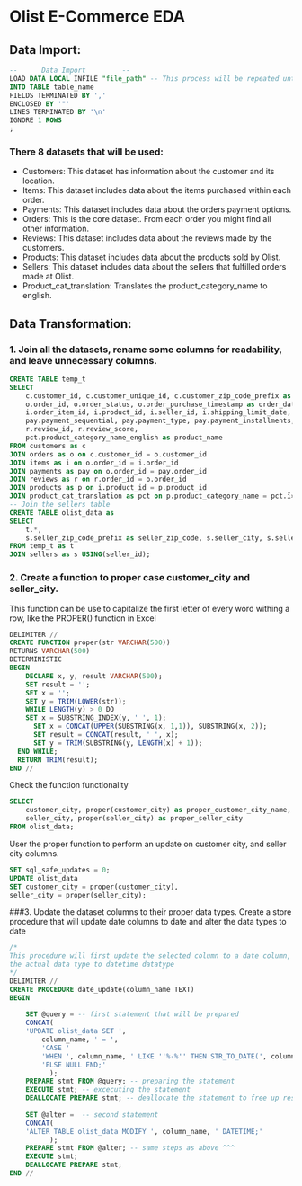 # Olist E-Commerce EDA

## Data Import:
```sql
-- 		Data Import			--
LOAD DATA LOCAL INFILE "file_path" -- This process will be repeated untill all the files are imported.
INTO TABLE table_name
FIELDS TERMINATED BY ','
ENCLOSED BY '"'
LINES TERMINATED BY '\n'
IGNORE 1 ROWS
;
```
### There 8 datasets that will be used:
- Customers: This dataset has information about the customer and its location.
- Items: This dataset includes data about the items purchased within each order.
- Payments: This dataset includes data about the orders payment options.
- Orders: This is the core dataset. From each order you might find all other information.
- Reviews: This dataset includes data about the reviews made by the customers.
- Products: This dataset includes data about the products sold by Olist.
- Sellers: This dataset includes data about the sellers that fulfilled orders made at Olist.
- Product_cat_translation: Translates the product_category_name to english.

## Data Transformation:
### 1. Join all the datasets, rename some columns for readability, and leave unnecessary columns.
```sql
CREATE TABLE temp_t
SELECT
    c.customer_id, c.customer_unique_id, c.customer_zip_code_prefix as customer_zip_code, c.customer_city, c.customer_state,
    o.order_id, o.order_status, o.order_purchase_timestamp as order_date, o.order_delivered_customer_date as delivered_date, o.order_estimated_delivery_date as estimated_delivery_date,
    i.order_item_id, i.product_id, i.seller_id, i.shipping_limit_date, i.price, i.freight_value,
    pay.payment_sequential, pay.payment_type, pay.payment_installments, pay.payment_value,
    r.review_id, r.review_score,
    pct.product_category_name_english as product_name
FROM customers as c
JOIN orders as o on c.customer_id = o.customer_id
JOIN items as i on o.order_id = i.order_id
JOIN payments as pay on o.order_id = pay.order_id
JOIN reviews as r on r.order_id = o.order_id
JOIN products as p on i.product_id = p.product_id
JOIN product_cat_translation as pct on p.product_category_name = pct.ï»¿product_category_name;
-- Join the sellers table
CREATE TABLE olist_data as
SELECT
    t.*,
    s.seller_zip_code_prefix as seller_zip_code, s.seller_city, s.seller_state
FROM temp_t as t
JOIN sellers as s USING(seller_id);
```
### 2. Create a function to proper case customer_city and seller_city.
This function can be use to capitalize the first letter of every word withing a row, like the PROPER() function in Excel
```sql
DELIMITER //
CREATE FUNCTION proper(str VARCHAR(500))
RETURNS VARCHAR(500)
DETERMINISTIC
BEGIN
	DECLARE x, y, result VARCHAR(500);
    SET result = '';
    SET x = '';
    SET y = TRIM(LOWER(str));
    WHILE LENGTH(y) > 0 DO
    SET x = SUBSTRING_INDEX(y, ' ', 1);
      SET x = CONCAT(UPPER(SUBSTRING(x, 1,1)), SUBSTRING(x, 2));
      SET result = CONCAT(result, ' ', x);
      SET y = TRIM(SUBSTRING(y, LENGTH(x) + 1));
  END WHILE;
  RETURN TRIM(result);
END //
```
Check the function functionality
```sql
SELECT
    customer_city, proper(customer_city) as proper_customer_city_name,
    seller_city, proper(seller_city) as proper_seller_city
FROM olist_data;
```
User the proper function to perform an update on customer city, and seller city columns.
```sql
SET sql_safe_updates = 0;
UPDATE olist_data
SET customer_city = proper(customer_city),
seller_city = proper(seller_city);
```
###3. Update the dataset columns to their proper data types.
Create a store procedure that will update date columns to date and alter the data types to date
```sql
/*
This procedure will first update the selected column to a date column, then will use the alter statement to change
the actual data type to datetime datatype
*/
DELIMITER //
CREATE PROCEDURE date_update(column_name TEXT)
BEGIN
    
    SET @query = -- first statement that will be prepared
    CONCAT(
    'UPDATE olist_data SET ',
        column_name, ' = ',
        'CASE '
        'WHEN ', column_name, ' LIKE ''%-%'' THEN STR_TO_DATE(', column_name, ', ''%Y-%m-%d %H:%i:%s'') ',
        'ELSE NULL END;'
          );
    PREPARE stmt FROM @query; -- preparing the statement
    EXECUTE stmt; -- excecuting the statement
    DEALLOCATE PREPARE stmt; -- deallocate the statement to free up resources
        
    SET @alter =  -- second statement
    CONCAT(
    'ALTER TABLE olist_data MODIFY ', column_name, ' DATETIME;'
          );
    PREPARE stmt FROM @alter; -- same steps as above ^^^
    EXECUTE stmt;
    DEALLOCATE PREPARE stmt;
END //
```

